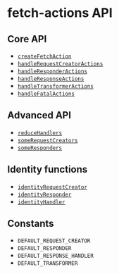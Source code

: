 # fetch-actions API

## Core API
- [`createFetchAction`](./createFetchAction.md)
- [`handleRequestCreatorActions`](./handleRequestCreatorActions.md)
- [`handleResponderActions`](./handleResponderActions.md)
- [`handleResponseActions`](./handleResponseActions.md)
- [`handleTransformerActions`](./handleTransformerActions.md)
- [`handleFatalActions`](./handleFatalActions.md)

## Advanced API
- [`reduceHandlers`](./reduceHandlers.md)
- [`someRequestCreators`](./someRequestCreators.md)
- [`someResponders`](./someResponders.md)

## Identity functions
- [`identityRequestCreator`](./identityRequestCreator.md)
- [`identityResponder`](./identityResponder.md)
- [`identityHandler`](./identityHandler.md)

## Constants
- `DEFAULT_REQUEST_CREATOR`
- `DEFAULT_RESPONDER`
- `DEFAULT_RESPONSE_HANDLER`
- `DEFAULT_TRANSFORMER`
